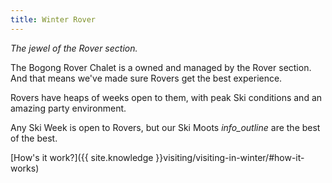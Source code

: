 ```yaml
---
title: Winter Rover
---
```

_The jewel of the Rover section._

The Bogong Rover Chalet is a owned and managed by the Rover section. And that
means we've made sure Rovers get the best experience.

Rovers have heaps of weeks open to them, with peak Ski conditions and an amazing
party environment.

Any Ski Week is open to Rovers, but our Ski Moots <i class='material-icons'
title='Ski Weeks 1, 4 and 10.'>info_outline</i> are the best of the best.

[How's it work?]({{ site.knowledge }}visiting/visiting-in-winter/#how-it-works)

<!--[Book now!]({{ site.booknow }})-->
